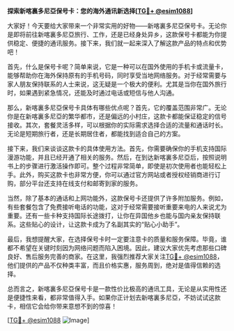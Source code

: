 **探索新喀裏多尼亞保号卡：您的海外通讯新选择[[TG💪+ @esim1088](https://t.me/s/esim1088)]**

大家好！今天要给大家带来一个非常实用的好物——新喀裏多尼亞保号卡。无论你是即将前往新喀裏多尼亞旅行、工作，还是已经身处异乡，这款保号卡都能为你提供稳定、便捷的通讯服务。接下来，我们就一起来深入了解这款产品的特点和优势吧！

首先，什么是保号卡呢？简单来说，它是一种可以在国外使用的手机卡或流量卡，能够帮助你在海外保持原有的手机号码，同时享受当地网络服务。对于经常需要与家人朋友保持联系的人士来说，这无疑是一个极大的便利。尤其是当你在国外旅行时，如果遇到紧急情况，还能及时通过电话或短信与他人沟通。

那么，新喀裏多尼亞保号卡具体有哪些优点呢？首先，它的覆盖范围非常广。无论你是在新喀裏多尼亞的繁华都市，还是偏远的小村庄，这款卡都能保证稳定的信号接收。其次，套餐灵活多样，可以根据你的实际需求选择合适的流量和通话时长。无论是短期旅行者，还是长期居住者，都能找到适合自己的方案。

接下来，我们来谈谈这款卡的具体使用方法。首先，你需要确保你的手机支持国际漫游功能，并且已经开通了相关的服务。然后，在到达新喀裏多尼亞后，按照说明书上的步骤进行激活操作即可。整个过程非常简单，即使是初次使用者也能轻松上手。此外，购买这款卡也非常方便，你可以通过官方网站或者授权经销商进行订购，部分平台还支持在线支付和邮寄到家的服务。

当然，除了基本的通话和上网功能外，这款保号卡还提供了许多附加服务。例如，有些套餐包含了免费接听电话的功能，这对于经常需要接听重要来电的人来说尤为重要。还有一些卡种支持国际长途拨打，让你在异国他乡也能与国内亲友保持联系。这些贴心的设计，让这款卡成为了名副其实的“贴心小助手”。

最后，我想提醒大家，在选择保号卡时一定要注意卡的质量和服务保障。毕竟，谁都不希望在关键时刻因为网络问题而陷入困境。因此，建议大家优先考虑那些口碑良好、售后服务完善的商家。在这里，我强烈推荐大家关注[TG💪+ @esim1088](https://t.me/s/esim1088)，他们提供的产品不仅种类丰富，而且价格实惠，服务周到，绝对是值得信赖的选择。

总而言之，新喀裏多尼亞保号卡是一款性价比极高的通讯工具，无论是从实用性还是便捷性来看，都非常值得入手。如果你正计划去新喀裏多尼亞，不妨试试这款卡，相信它会给你带来意想不到的惊喜！

[[TG💪+ @esim1088](https://t.me/s/esim1088) ![Image](https://i.postimg.cc/4NQfJmqS/Snipaste-2025-05-13-00-14-12.png)]